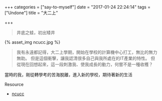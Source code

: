 +++
categories = ["say-to-myself"]
date = "2017-01-24 22:24:14"
tags = ["Undone"]
title = "大二上"

+++

> 井底之蛙，初出矮井

<!-- toc -->
<!-- more -->

{% asset_img ncucc.jpg %}

> 我有永遠都記得，大二上學期，開始在學校的計算機中心打工，無比的無力無助。
> 但是這個衝擊，讓我認清很多自己與我所處在的IT產業的特性。
> 但從現在回想起來，這一段刺激我、使我成長的動力，何嘗不是一種收穫？

當時的我，剛從轉學考的苦海脫離，進入新的學校，期待著新的生活


Resource
- [ncucc](http://www.cc.ncu.edu.tw/images/service-term.jpg)
